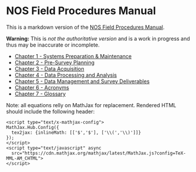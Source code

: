 NOS Field Procedures Manual
===========================

This is a markdown version of the [NOS Field Procedures Manual](http://www.nauticalcharts.noaa.gov/hsd/specs/specs.htm).

**Warning:** This is _not the authoritative version_ and is a work in progress and thus may be inaccurate or incomplete.

* [Chapter 1 - Systems Preparation & Maintenance](markdown/chapter_1.md)
* [Chapter 2 - Pre-Survey Planning](markdown/chapter_2.md)
* [Chapter 3 - Data Acquisition](markdown/chapter_3.md)
* [Chapter 4 - Data Processing and Analysis](markdown/chapter_4.md)
* [Chapter 5 - Data Management and Survey Deliverables](markdown/chapter_5.md)
* [Chapter 6 - Acronyms](markdown/chapter_6.md)
* [Chapter 7 - Glossary](markdown/chapter_7.md)

Note: all equations relly on MathJax for replacement. Rendered HTML should include the following header:

```
<script type="text/x-mathjax-config">
MathJax.Hub.Config({
  tex2jax: {inlineMath: [['$','$'], ['\\(','\\)']]}
});
</script>
<script type="text/javascript" async
  src="https://cdn.mathjax.org/mathjax/latest/MathJax.js?config=TeX-MML-AM_CHTML">
</script>
```

